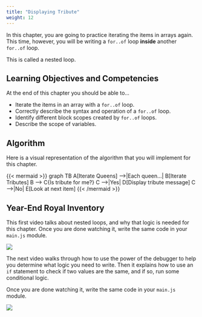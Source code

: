 ```yaml
---
title: "Displaying Tribute"
weight: 12
---
```


In this chapter, you are going to practice iterating the items in arrays again. This time, however, you will be writing a `for..of` loop **inside** another `for..of` loop.

This is called a nested loop.

## Learning Objectives and Competencies

At the end of this chapter you should be able to...

* Iterate the items in an array with a `for..of` loop.
* Correctly describe the syntax and operation of a `for..of` loop.
* Identify different block scopes created by `for..of` loops.
* Describe the scope of variables.

## Algorithm

Here is a visual representation of the algorithm that you will implement for this chapter.

{{< mermaid >}}
graph TB
  A[Iterate Queens] -->|Each queen...| B[Iterate Tributes]
  B --> C{Is tribute for me?}
  C -->|Yes| D[Display tribute message]
  C -->|No| E[Look at next item]
{{< /mermaid >}}

## Year-End Royal Inventory

This first video talks about nested loops, and why that logic is needed for this chapter. Once you are done watching it, write the same code in your `main.js` module.

<a href="https://watch.screencastify.com/v/kGLzdJaGEaQufUSqThU9" target="_blank" rel="noopener"><img src="/images/video-play-icon.gif" class="videoButton" /></a>

The next video walks through how to use the power of the debugger to help you determine what logic you need to write. Then it explains how to use an `if` statement to check if two values are the same, and if so, run some conditional logic.


Once you are done watching it, write the same code in your `main.js` module.

<a href="https://watch.screencastify.com/v/hpBX2f5IJZab30CpP8cy" target="_blank" rel="noopener"><img src="/images/video-play-icon.gif" class="videoButton" /></a>
